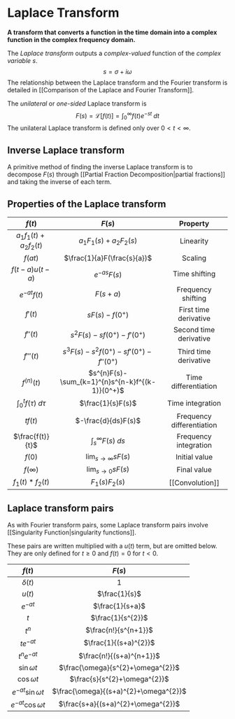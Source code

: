 # Laplace Transform
**A transform that converts a function in the time domain into a complex function in the complex frequency domain.**

The *Laplace transform* outputs a *complex-valued* function of the *complex variable* $s$. 
$$s=\sigma+i\omega$$
The relationship between the Laplace transform and the Fourier transform is detailed in [[Comparison of the Laplace and Fourier Transform]].

The *unilateral* or *one-sided* Laplace transform is
$$F(s)=\mathcal{L}[f(t)]=\int_{0}^{\infty}f(t)e^{-st}\;dt$$
The unilateral Laplace transform is defined only over $0<t<\infty$.

## Inverse Laplace transform
A primitive method of finding the inverse Laplace transform is to decompose $F(s)$ through [[Partial Fraction Decomposition|partial fractions]] and taking the inverse of each term.

## Properties of the Laplace transform
|            $f(t)$             |                    $F(s)$                     |         Property          |
|:-----------------------------:|:---------------------------------------------:|:-------------------------:|
| $a_{1}f_{1}(t)+a_{2}f_{2}(t)$ |         $a_{1}F_{1}(s)+a_{2}F_{2}(s)$         |         Linearity         |
|            $f(at)$            |          $\frac{1}{a}F(\frac{s}{a})$          |          Scaling          |
|        $f(t-a)u(t-a)$         |                 $e^{-as}F(s)$                 |       Time shifting       |
|         $e^{-at}f(t)$         |                   $F(s+a)$                    |    Frequency shifting     |
|            $f'(t)$            |                 $sF(s)-f(0^+)$                  |   First time derivative   |
|           $f''(t)$            |            $s^{2}F(s)-sf(0^+)-f'(0^+)$            |  Second time derivative   |
|           $f'''(t)$           |      $s^{3}F(s)-s^{2}f(0^+)-sf'(0^+)-f''(0^+)$      |   Third time derivative   |
|         $f^{(n)}(t)$          | $s^{n}F(s)-\sum_{k=1}^{n}s^{n-k}f^{(k-1)}(0^+)$ |   Time differentiation    |
| $\int_{0}^{t}f(\tau)\;d\tau$  |               $\frac{1}{s}F(s)$               |     Time integration      |
|            $tf(t)$            |              $-\frac{d}{ds}F(s)$              | Frequency differentiation |
|       $\frac{f(t)}{t}$        |          $\int_{s}^{\infty}F(s)\;ds$          |   Frequency integration   |
|            $f(0)$             |       $\lim_{s\rightarrow\infty}sF(s)$        |       Initial value       |
|          $f(\infty)$          |         $\lim_{s\rightarrow 0}sF(s)$          |        Final value        |
|      $f_{1}(t)*f_{2}(t)$      |              $F_{1}(s)F_{2}(s)$               |        [[Convolution]]        |

## Laplace transform pairs
As with Fourier transform pairs, some Laplace transform pairs involve [[Singularity Function|singularity functions]].

These pairs are written multiplied with a $u(t)$ term, but are omitted below. They are only defined for $t\ge 0$ and $f(t)=0$ for $t<0$.

|         $f(t)$         |                $F(s)$                 |
|:----------------------:|:-------------------------------------:|
|      $\delta(t)$       |                  $1$                  |
|         $u(t)$         |             $\frac{1}{s}$             |
|       $e^{-at}$        |            $\frac{1}{s+a}$            |
|          $t$           |           $\frac{1}{s^{2}}$           |
|        $t^{n}$         |         $\frac{n!}{s^{n+1}}$          |
|       $te^{-at}$       |         $\frac{1}{(s+a)^{2}}$         |
|     $t^{n}e^{-at}$     |       $\frac{n!}{(s+a)^{n+1}}$        |
|    $\sin \omega t$     |   $\frac{\omega}{s^{2}+\omega^{2}}$   |
|    $\cos \omega t$     |     $\frac{s}{s^{2}+\omega^{2}}$      |
| $e^{-at}\sin \omega t$ | $\frac{\omega}{(s+a)^{2}+\omega^{2}}$ |
|     $e^{-at}\cos \omega t$                   |     $\frac{s+a}{(s+a)^{2}+\omega^{2}}$                                  |

